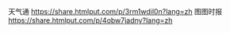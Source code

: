 天气通
https://share.htmlput.com/p/3rm1wdil0n?lang=zh
图图时报
https://share.htmlput.com/p/4obw7jadny?lang=zh